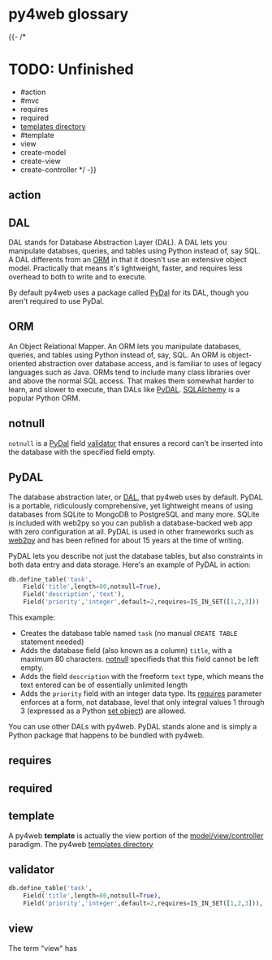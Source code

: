 # py4web glossary

{{- /*
# TODO: Unfinished
* #action
* #mvc
* requires
* required
* [templates directory](#templates-directory)
* #template
* view
* create-model
* create-view
* create-controller
*/ -}}


## action

## DAL
DAL stands for Database Abstraction Layer (DAL). A DAL lets you manipulate databses, queries, and tables using Python instead of, say SQL. A DAL differents from an [ORM](#orm) in that it doesn't use an extensive object model. Practically that means it's lightweight, faster, and requires less overhead to both to write and to execute.

By default py4web uses a package called [PyDal](https://github.com/web2py/pydal) for its DAL, though you aren't required to use PyDal.

## ORM
An Object Relational Mapper. An ORM lets you manipulate databases, queries, and tables using Python instead of, say, SQL. An ORM is object-oriented abstraction over database access, and is familiar to uses of legacy languages such as Java. ORMs tend to include many class libraries over and above the normal SQL access. That makes them somewhat harder to learn, and slower to execute, than DALs like [PyDAL](#pydal). [SQLAlchemy](https://www.sqlalchemy.org/) is a popular Python ORM.

## notnull
`notnull` is a [PyDal](#pydal) field [validator](#validator) that ensures a record can't be inserted into the database with the specified field empty.

## PyDAL
The database abstraction later, or [DAL](#dal), that py4web uses by default.
PyDAL is a portable, ridiculously comprehensive, yet lightweight means of using databases from SQLite to MongoDB to PostgreSQL and many more. SQLite is included with web2py so you can publish a database-backed web app with zero configuration at all. PyDAL is used in other frameworks such as [web2py](https://web2py.com) and has been refined for about 15 years at the time of writing. 

PyDAL lets you describe not just the database tables, but also constraints in both data entry and data storage. Here's an example of PyDAL in action:

```python
db.define_table('task',
    Field('title',length=80,notnull=True),
    Field('description','text'),
    Field('priority','integer',default=2,requires=IS_IN_SET([1,2,3]))
```

This example:
* Creates the database table named `task` (no manual `CREATE TABLE` statement needed)
* Adds the database field (also known as a column) `title`, with a maximum 80 characters. [notnull](#notnull) specifieds that this field cannot be left empty.
* Adds the field `description` with the freeform `text` type, which means the text entered can be of essentially unlimited length
* Adds the `priority` field with an integer data type. Its [requires](#requires) parameter enforces at a form, not database, level that only integral values 1 through 3 (expressed as a Python [set object](https://docs.python.org/3/library/stdtypes.html#set)) are allowed.

You can use other DALs with py4web. PyDAL stands alone and is simply a Python package that happens to be bundled with py4web.

## requires

## required

## template

A py4web **template** is actually the view portion of the [model/view/controller](#mvc) paradigm. The py4web [templates directory](#templates-directory)


## validator

```python
db.define_table('task',
    Field('title',length=80,notnull=True),
    Field('priority','integer',default=2,requires=IS_IN_SET([1,2,3])),
```

## view

The term "view" has


